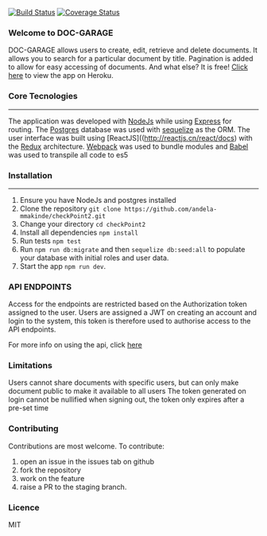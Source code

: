 [![Build Status](https://travis-ci.org/andela-mmakinde/checkPoint2.svg?branch=staging)](https://travis-ci.org/andela-mmakinde/checkPoint2) [![Coverage Status](https://coveralls.io/repos/github/andela-mmakinde/checkPoint2/badge.svg?branch=staging)](https://coveralls.io/github/andela-mmakinde/checkPoint2?branch=staging)

### Welcome to DOC-GARAGE

DOC-GARAGE allows users to create, edit, retrieve and delete documents. It allows you to search for a particular document by title.
Pagination is added to allow for easy accessing of documents.
And what else? It is free!
[Click here](http://docgarage.herokuapp.com/) to view the app on Heroku.

### Core Tecnologies
-----------
The application was developed with [NodeJs](https://nodejs.org/en/docs/) while using [Express](http://expressjs.com) for routing.
The [Postgres](http://postgresql.com) database was used with [sequelize](http://sequelizejs.com) as the ORM.
The user interface was built using [ReactJS]((http://reactjs.cn/react/docs) with the [Redux](http://redux.js.org/) architecture.
[Webpack](https://webpack.js.org/configuration/) was used to bundle modules and [Babel](http://babeljs.io) was used to transpile all code to es5

### Installation
------------
1.  Ensure you have NodeJs and postgres installed
2.  Clone the repository `git clone https://github.com/andela-mmakinde/checkPoint2.git`
3.  Change your directory `cd checkPoint2`
4.  Install all dependencies `npm install`
5.  Run tests  `npm test`
6.  Run `npm run db:migrate` and then `sequelize db:seed:all` to populate your database with initial roles and user data.
7.  Start the app `npm run dev`.

### API ENDPOINTS
Access for the endpoints are restricted based on the Authorization token assigned to the user.
Users are assigned a JWT on creating an account and login to the system, this token is therefore used to authorise access to the API endpoints.

For more info on using the api, click [here](http://docgarage.herokuapp.com/docs)

### Limitations
Users cannot share documents with specific users, but can only make document public to make it available to all users
The token generated on login cannot be nullified when signing out, the token only expires after a pre-set time

### Contributing
Contributions are most welcome. To contribute: 
1. open an issue in the issues tab on github
2. fork the repository
3. work on the feature
4. raise a PR to the staging branch.

### Licence
MIT